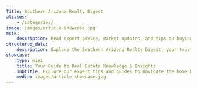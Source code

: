 ```yaml
---
Title: Southern Arizona Realty Digest
aliases:
    - /categories/
image: images/article-showcase.jpg
meta:
    description: Read expert advice, market updates, and tips on buying, selling, and investing in Southern Arizona real estate.
structured_data:
    description: Explore the Southern Arizona Realty Digest, your trusted source for expert advice, market updates, and tips on buying, selling, and investing in Southern Arizona.
showcase:
    type: mini
    title: Your Guide to Real Estate Knowledge & Insights
    subtitle: Explore our expert tips and guides to navigate the home buying and selling process with confidence.
    media: images/article-showcase.jpg
---
```

